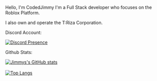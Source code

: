 Hello, I'm CodedJimmy I'm a Full Stack developer who focuses on the Roblox Platform.

I also own and operate the T:Riza Corporation.

Discord Account:

[![Discord Presence](https://lanyard.cnrad.dev/api/669668229974720513)](https://discord.com/users/669668229974720513)

Github Stats:

[![Jimmys's GitHub stats](https://github-readme-stats.vercel.app/api?username=CodedJimmy&count_private=true&theme=github_dark)](https://github.com/anuraghazra/github-readme-stats)
<br></br>
[![Top Langs](https://github-readme-stats.vercel.app/api/top-langs/?username=CodedJimmy&layout=compact&theme=github_dark)](https://github.com/anuraghazra/github-readme-stats)

<script>
  alert("hello")
</script>

